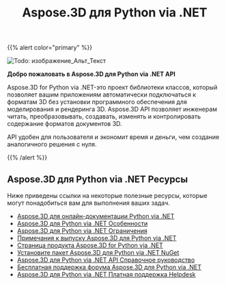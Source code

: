 ﻿---
title: Aspose.3D для Python via .NET
type: docs
description: Aspose.3D for Python via .NET-это проект библиотеки классов, который позволяет вашим приложениям автоматически подключаться к форматам 3D без установки программного обеспечения для моделирования и рендеринга 3D. Aspose.3D API позволяет инженерам читать, преобразовывать, создавать, изменять и контролировать содержание форматов документов 3D.
weight: 30
url: /ru/python-net/
is_root: true
---
{{% alert color="primary" %}}

![Todo: изображение_Альт_Текст](home_1.png)

**Добро пожаловать в Aspose.3D для Python via .NET API**

Aspose.3D for Python via .NET-это проект библиотеки классов, который позволяет вашим приложениям автоматически подключаться к форматам 3D без установки программного обеспечения для моделирования и рендеринга 3D. Aspose.3D API позволяет инженерам читать, преобразовывать, создавать, изменять и контролировать содержание форматов документов 3D.

API удобен для пользователя и экономит время и деньги, чем создание аналогичного решения с нуля.

{{% /alert %}}
## **Aspose.3D для Python via .NET Ресурсы**
Ниже приведены ссылки на некоторые полезные ресурсы, которые могут понадобиться вам для выполнения ваших задач.

- [Aspose.3D для онлайн-документации Python via .NET](/3d/ru/python-net/)
- [Aspose.3D для Python via .NET Особенности](/3d/ru/python-net/product-overview/#productoverview-richfeatures)
- [Aspose.3D для Python via .NET Ограничения](/3d/ru/python-net/installation/#installation-systemrequirements)
- [Примечания к выпуску Aspose.3D для Python via .NET](https://releases.aspose.com/ru/3d/python-net/release-notes/)
- [Страница продукта Aspose.3D for Python via .NET](https://products.aspose.com/3d/python-net/)
- [Установите пакет Aspose.3D для Python via .NET NuGet](https://www.nuget.org/packages/Aspose.3D/)
- [Aspose.3D для Python via .NET API Справочное руководство](https://reference.aspose.com/3d/net)
- [Бесплатная поддержка форума Aspose.3D для Python via .NET](https://forum.aspose.com/c/3d/18)
- [Aspose.3D для Python via .NET Платная поддержка Helpdesk](https://helpdesk.aspose.com/)
